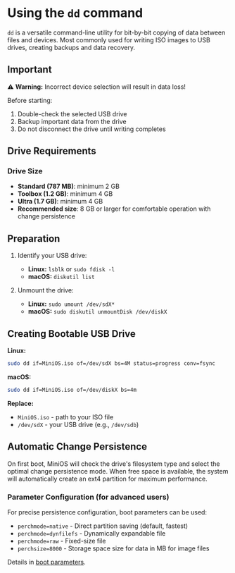 # Using the `dd` command

`dd` is a versatile command-line utility for bit-by-bit copying of data between files and devices. Most commonly used for writing ISO images to USB drives, creating backups and data recovery.


## Important

⚠️ **Warning:** Incorrect device selection will result in data loss!

Before starting:
1. Double-check the selected USB drive
2. Backup important data from the drive
3. Do not disconnect the drive until writing completes


## Drive Requirements

### Drive Size
- **Standard (787 MB)**: minimum 2 GB
- **Toolbox (1.2 GB)**: minimum 4 GB  
- **Ultra (1.7 GB)**: minimum 4 GB
- **Recommended size**: 8 GB or larger for comfortable operation with change persistence

## Preparation

1. Identify your USB drive:
   - **Linux:** `lsblk` or `sudo fdisk -l`
   - **macOS:** `diskutil list`

2. Unmount the drive:
   - **Linux:** `sudo umount /dev/sdX*`
   - **macOS:** `sudo diskutil unmountDisk /dev/diskX`

## Creating Bootable USB Drive

**Linux:**
```bash
sudo dd if=MiniOS.iso of=/dev/sdX bs=4M status=progress conv=fsync
```

**macOS:**
```bash
sudo dd if=MiniOS.iso of=/dev/diskX bs=4m
```

**Replace:**
- `MiniOS.iso` - path to your ISO file
- `/dev/sdX` - your USB drive (e.g., `/dev/sdb`)


## Automatic Change Persistence

On first boot, MiniOS will check the drive's filesystem type and select the optimal change persistence mode. When free space is available, the system will automatically create an ext4 partition for maximum performance.

### Parameter Configuration (for advanced users)

For precise persistence configuration, boot parameters can be used:

- `perchmode=native` - Direct partition saving (default, fastest)
- `perchmode=dynfilefs` - Dynamically expandable file
- `perchmode=raw` - Fixed-size file
- `perchsize=8000` - Storage space size for data in MB for image files

Details in [boot parameters](Boot-Parameters.md).